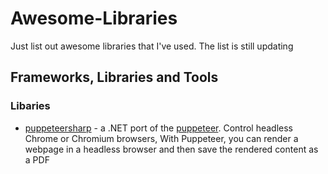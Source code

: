 # Awesome-Libraries
Just list out awesome libraries that I've used. The list is still updating


## Frameworks, Libraries and Tools
### Libaries
* [puppeteersharp](https://www.puppeteersharp.com/api/index.html) -  a .NET port of the [puppeteer](https://github.com/puppeteer/puppeteer). Control headless Chrome or Chromium browsers, With Puppeteer, you can render a webpage in a headless browser and then save the rendered content as a PDF
